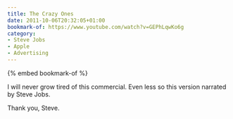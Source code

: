 ```yaml
---
title: The Crazy Ones
date: 2011-10-06T20:32:05+01:00
bookmark-of: https://www.youtube.com/watch?v=GEPhLqwKo6g
category:
- Steve Jobs
- Apple
- Advertising
---
```

{% embed bookmark-of %}

I will never grow tired of this commercial. Even less so this version narrated by Steve Jobs.

Thank you, Steve.
